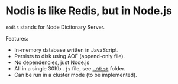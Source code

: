 # Nodis is like Redis, but in Node.js

`nodis` stands for Node Dictionary Server.

Features:

 - In-memory database written in JavaScript.
 - Persists to disk using AOF (append-only file).
 - No dependencies, just Node.js
 - All in a single 30Kb `.js` file, see [`./dist`](./dist) folder.
 - Can be run in a cluster mode (to be implemented).
 
 
 
 
 